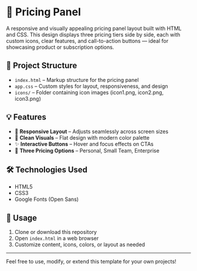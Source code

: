# 🧾 Pricing Panel

A responsive and visually appealing pricing panel layout built with HTML and CSS. This design displays three pricing tiers side by side, each with custom icons, clear features, and call-to-action buttons — ideal for showcasing product or subscription options.

## 📁 Project Structure

- `index.html` – Markup structure for the pricing panel
- `app.css` – Custom styles for layout, responsiveness, and design
- `icons/` – Folder containing icon images (icon1.png, icon2.png, icon3.png)

## 💡 Features

- 📱 **Responsive Layout** – Adjusts seamlessly across screen sizes
- 🎨 **Clean Visuals** – Flat design with modern color palette
- ✨ **Interactive Buttons** – Hover and focus effects on CTAs
- 🧩 **Three Pricing Options** – Personal, Small Team, Enterprise

## 🛠️ Technologies Used

- HTML5
- CSS3
- Google Fonts (Open Sans)

## 🔧 Usage

1. Clone or download this repository
2. Open `index.html` in a web browser
3. Customize content, icons, colors, or layout as needed

---

Feel free to use, modify, or extend this template for your own projects!


